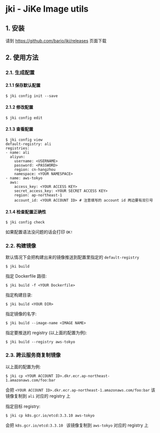 # jki - JiKe Image utils

## 1. 安装

请到 https://github.com/bario/jki/releases 页面下载

## 2. 使用方法

### 2.1. 生成配置

#### 2.1.1 保存默认配置

```
$ jki config init --save
```

#### 2.1.2 修改配置

```
$ jki config edit
```

#### 2.1.3 查看配置

```
$ jki config view
default-registry: ali
registries:
- name: ali
  aliyun:
    username: <USERNAME>
    password: <PASSWORD>
    region: cn-hangzhou
    namespace: <YOUR NAMESPACE>
- name: aws-tokyo
  aws:
    access_key: <YOUR ACCESS KEY>
    secret_access_key: <YOUR SECRET ACCESS KEY>
    region: ap-northeast-1
    account_id: <YOUR ACCOUNT ID> # 注意填写的 account id 两边要有双引号
```

#### 2.1.4 检查配置正确性

```
$ jki config check
```
如果配置语法没问题的话会打印 `OK!`

### 2.2. 构建镜像

默认情况下会把构建出来的镜像推送到配置里指定的 `default-registry`
```
$ jki build
```

指定 Dockerfile 路径:
```
$ jki build -f <YOUR Dockerfile>
```

指定构建目录:
```
$ jki build <YOUR DIR>
```

指定镜像的名字:
```
$ jki build --image-name <IMAGE NAME>
```

指定要推送的 registry (以上面的配置为例):
```
$ jki build --registry aws-tokyo
```

### 2.3. 跨云服务商复制镜像

以上面的配置为例:
```
$ jki cp <YOUR ACCOUNT ID>.dkr.ecr.ap-northeast-1.amazonaws.com/foo:bar
```
会把 `<YOUR ACCOUNT ID>.dkr.ecr.ap-northeast-1.amazonaws.com/foo:bar` 该镜像复制到 `ali` 对应的 registry 上


指定目标 registry:
```
$ jki cp k8s.gcr.io/etcd:3.3.10 aws-tokyo
```
会把 `k8s.gcr.io/etcd:3.3.10 ` 该镜像复制到 `aws-tokyo` 对应的 registry 上
